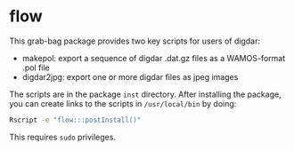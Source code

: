 # flow
This grab-bag package provides two key scripts for users of digdar:

 - makepol: export a sequence of digdar .dat.gz files as a WAMOS-format .pol file
 - digdar2jpg: export one or more digdar files as jpeg images
 
 The scripts are in the package `inst` directory.  After installing the package,
 you can create links to the scripts in `/usr/local/bin` by doing:
 
 ```bash
 Rscript -e "flow:::postInstall()"
 ```
 
 This requires `sudo` privileges.
 
